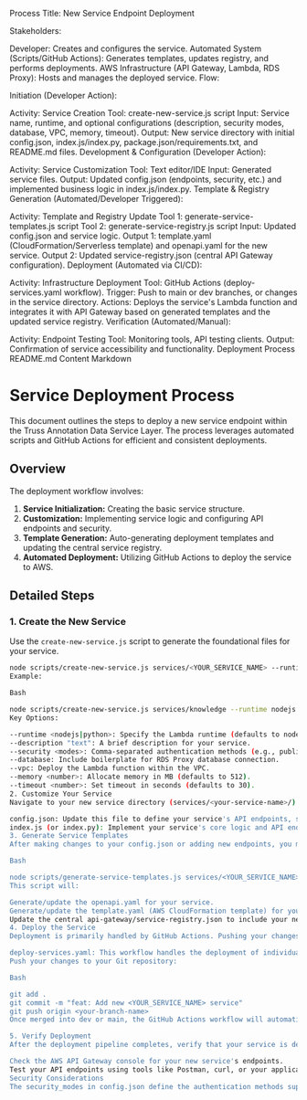 Process Title: New Service Endpoint Deployment

Stakeholders:

Developer: Creates and configures the service.
Automated System (Scripts/GitHub Actions): Generates templates, updates registry, and performs deployments.
AWS Infrastructure (API Gateway, Lambda, RDS Proxy): Hosts and manages the deployed service.
Flow:

Initiation (Developer Action):

Activity: Service Creation
Tool: create-new-service.js script
Input: Service name, runtime, and optional configurations (description, security modes, database, VPC, memory, timeout).
Output: New service directory with initial config.json, index.js/index.py, package.json/requirements.txt, and README.md files.
Development & Configuration (Developer Action):

Activity: Service Customization
Tool: Text editor/IDE
Input: Generated service files.
Output: Updated config.json (endpoints, security, etc.) and implemented business logic in index.js/index.py.
Template & Registry Generation (Automated/Developer Triggered):

Activity: Template and Registry Update
Tool 1: generate-service-templates.js script
Tool 2: generate-service-registry.js script
Input: Updated config.json and service logic.
Output 1: template.yaml (CloudFormation/Serverless template) and openapi.yaml for the new service.
Output 2: Updated service-registry.json (central API Gateway configuration).
Deployment (Automated via CI/CD):

Activity: Infrastructure Deployment
Tool: GitHub Actions (deploy-services.yaml workflow).
Trigger: Push to main or dev branches, or changes in the service directory.
Actions: Deploys the service's Lambda function and integrates it with API Gateway based on generated templates and the updated service registry.
Verification (Automated/Manual):

Activity: Endpoint Testing
Tool: Monitoring tools, API testing clients.
Output: Confirmation of service accessibility and functionality.
Deployment Process README.md Content
Markdown

# Service Deployment Process

This document outlines the steps to deploy a new service endpoint within the Truss Annotation Data Service Layer. The process leverages automated scripts and GitHub Actions for efficient and consistent deployments.

## Overview

The deployment workflow involves:

1.  **Service Initialization:** Creating the basic service structure.
2.  **Customization:** Implementing service logic and configuring API endpoints and security.
3.  **Template Generation:** Auto-generating deployment templates and updating the central service registry.
4.  **Automated Deployment:** Utilizing GitHub Actions to deploy the service to AWS.

## Detailed Steps

### 1. Create the New Service

Use the `create-new-service.js` script to generate the foundational files for your service.

```bash
node scripts/create-new-service.js services/<YOUR_SERVICE_NAME> --runtime <nodejs|python> [options]
Example:

Bash

node scripts/create-new-service.js services/knowledge --runtime nodejs --security cognito,api_key --database
Key Options:

--runtime <nodejs|python>: Specify the Lambda runtime (defaults to nodejs).
--description "text": A brief description for your service.
--security <modes>: Comma-separated authentication methods (e.g., public, cognito, api_key, service_role). Defaults to cognito.
--database: Include boilerplate for RDS Proxy database connection.
--vpc: Deploy the Lambda function within the VPC.
--memory <number>: Allocate memory in MB (defaults to 512).
--timeout <number>: Set timeout in seconds (defaults to 30).
2. Customize Your Service
Navigate to your new service directory (services/<your-service-name>/).

config.json: Update this file to define your service's API endpoints, security configurations, database requirements, and other deployment settings. This file is the single source of truth for your service's configuration.
index.js (or index.py): Implement your service's core logic and API endpoint handlers here. The generated file includes placeholders for getItems and getItemById.
3. Generate Service Templates
After making changes to your config.json or adding new endpoints, you must regenerate the deployment templates and update the service registry.

Bash

node scripts/generate-service-templates.js services/<YOUR_SERVICE_NAME>
This script will:

Generate/update the openapi.yaml for your service.
Generate/update the template.yaml (AWS CloudFormation template) for your service's Lambda and API Gateway integration.
Update the central api-gateway/service-registry.json to include your new service's routing information.
4. Deploy the Service
Deployment is primarily handled by GitHub Actions. Pushing your changes to the main or dev branch will automatically trigger the deployment pipeline.

deploy-services.yaml: This workflow handles the deployment of individual services. It is configured to trigger on pushes to main and dev branches and path changes within the services/ directory.
Push your changes to your Git repository:

Bash

git add .
git commit -m "feat: Add new <YOUR_SERVICE_NAME> service"
git push origin <your-branch-name>
Once merged into dev or main, the GitHub Actions workflow will automatically deploy your service.

5. Verify Deployment
After the deployment pipeline completes, verify that your service is deployed correctly and accessible via the API Gateway.

Check the AWS API Gateway console for your new service's endpoints.
Test your API endpoints using tools like Postman, curl, or your application's front-end.
Security Considerations
The security_modes in config.json define the authentication methods supported by your service. Ensure you configure these appropriately for your service's requirements.
```
